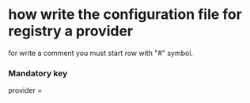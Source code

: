 # how write the configuration file for registry a provider

for write a comment you must start row with "#" symbol.

### Mandatory key
provider = <site>
 
